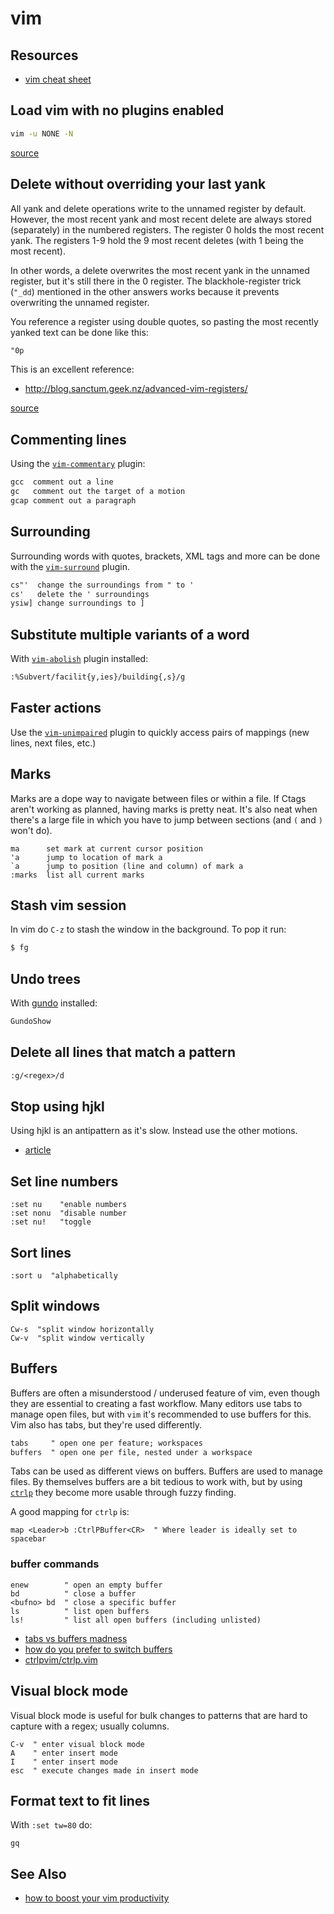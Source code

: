 # vim
## Resources
- [vim cheat sheet](http://vim.rtorr.com/)

## Load vim with no plugins enabled
```sh
vim -u NONE -N
```
[source](http://stackoverflow.com/questions/4261785/temporarily-disable-some-plugins-using-pathogen-in-vim)


## Delete without overriding your last yank
All yank and delete operations write to the unnamed register by default. However, the most recent yank and most recent delete are always stored (separately) in the numbered registers. The register 0 holds the most recent yank. The registers 1-9 hold the 9 most recent deletes (with 1 being the most recent).

In other words, a delete overwrites the most recent yank in the unnamed register, but it's still there in the 0 register. The blackhole-register trick (`"_dd`) mentioned in the other answers works because it prevents overwriting the unnamed register.

You reference a register using double quotes, so pasting the most recently yanked text can be done like this:
```txt
"0p
```
This is an excellent reference:

- http://blog.sanctum.geek.nz/advanced-vim-registers/

[source](http://stackoverflow.com/a/14241768/1541707)

## Commenting lines
Using the [`vim-commentary`](https://github.com/tpope/vim-commentary) plugin:
```txt
gcc  comment out a line
gc   comment out the target of a motion
gcap comment out a paragraph
```

## Surrounding
Surrounding words with quotes, brackets, XML tags and more can be done with
the [`vim-surround`](https://github.com/tpope/vim-surround) plugin.
```txt
cs"'  change the surroundings from " to '
cs'   delete the ' surroundings
ysiw] change surroundings to ]
```

## Substitute multiple variants of a word
With [`vim-abolish`](https://github.com/tpope/vim-abolish) plugin installed:
```txt
:%Subvert/facilit{y,ies}/building{,s}/g
```

## Faster actions
Use the [`vim-unimpaired`](https://github.com/tpope/vim-unimpaired) plugin to
quickly access pairs of mappings (new lines, next files, etc.)

## Marks
Marks are a dope way to navigate between files or within a file. If Ctags
aren't working as planned, having marks is pretty neat. It's also neat when
there's a large file in which you have to jump between sections (and `(` and `)`
won't do).
```text
ma      set mark at current cursor position
'a      jump to location of mark a
`a      jump to position (line and column) of mark a
:marks  list all current marks
```

## Stash vim session
In vim do `C-z` to stash the window in the background. To pop it run:
```sh
$ fg
```

## Undo trees
With [gundo](https://github.com/sjl/gundo.vim/) installed:
```txt
GundoShow
```

## Delete all lines that match a pattern
```txt
:g/<regex>/d
```

## Stop using hjkl
Using hjkl is an antipattern as it's slow. Instead use the other motions.

- [article](http://vimcasts.org/blog/2013/02/habit-breaking-habit-making/)

## Set line numbers
```viml
:set nu    "enable numbers
:set nonu  "disable number
:set nu!   "toggle
```

## Sort lines
```viml
:sort u  "alphabetically
```

## Split windows
```viml
Cw-s  "split window horizontally
Cw-v  "split window vertically
```

## Buffers
Buffers are often a misunderstood / underused feature of vim, even though they
are essential to creating a fast workflow. Many editors use tabs to manage open
files, but with `vim` it's recommended to use buffers for this. Vim also has
tabs, but they're used differently.
```txt
tabs     " open one per feature; workspaces
buffers  " open one per file, nested under a workspace
```

Tabs can be used as different views on buffers. Buffers are used to manage
files. By themselves buffers are a bit tedious to work with, but by using
[`ctrlp`](https://github.com/ctrlpvim/ctrlp.vim) they become more usable
through fuzzy finding.

A good mapping for `ctrlp` is:
```viml
map <Leader>b :CtrlPBuffer<CR>  " Where leader is ideally set to spacebar
```

### buffer commands
```viml
enew        " open an empty buffer
bd          " close a buffer
<bufno> bd  " close a specific buffer
ls          " list open buffers
ls!         " list all open buffers (including unlisted)
```

- [tabs vs buffers madness](https://joshldavis.com/2014/04/05/vim-tab-madness-buffers-vs-tabs/)
- [how do you prefer to switch buffers](http://stackoverflow.com/questions/327411/how-do-you-prefer-to-switch-between-buffers-in-vim)
- [ctrlpvim/ctrlp.vim](https://github.com/ctrlpvim/ctrlp.vim)

## Visual block mode
Visual block mode is useful for bulk changes to patterns that are hard to capture
with a regex; usually columns.
```vim
C-v  " enter visual block mode
A    " enter insert mode
I    " enter insert mode
esc  " execute changes made in insert mode
```

## Format text to fit lines
With `:set tw=80` do:
```viml
gq
```

## See Also
- [how to boost your vim productivity](http://sheerun.net/2014/03/21/how-to-boost-your-vim-productivity/)
